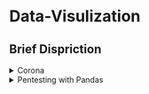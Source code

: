# Data-Visulization

## Brief Dispriction

<details>
           <summary>Corona</summary>
           <p></p>
           <p>WEb Scraping and Data Visulization</p>
           <p>For [More](https://pip.pypa.io/en/stable/) Detil </p>
</details>
<details>
           <summary>Pentesting with Pandas</summary>
            <p></p>
           <p>Data visulize with pandas</p>
           <p>For [More](https://pip.pypa.io/en/stable/) Detail</p>
</details>
